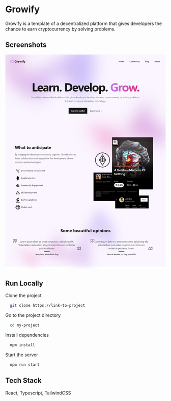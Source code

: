 # Growify

Growify is a template of a decentralized platform that gives developers the chance to earn cryptocurrency by solving problems.

## Screenshots

![App Screenshot](./src/assets/screenshot.png)

## Run Locally

Clone the project

```bash
  git clone https://link-to-project
```

Go to the project directory

```bash
  cd my-project
```

Install dependencies

```bash
  npm install
```

Start the server

```bash
  npm run start
```

## Tech Stack

React, Typescript, TailwindCSS
